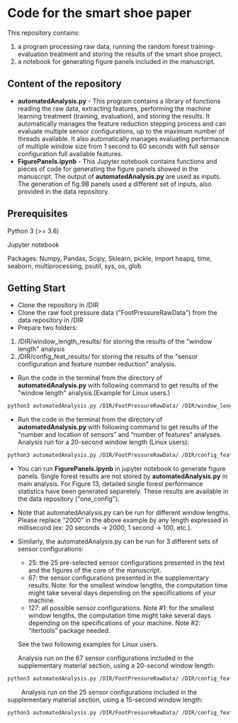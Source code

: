 # Code for the smart shoe paper
This repository contains:
1) a program processing raw data, running the random forest training-evaluation treatment and storing the results of the smart shoe project.
2) a notebook for generating figure panels included in the manuscript.


## Content of the repository
* **automatedAnalysis.py** - This program contains a library of functions reading the raw data, extracting features, performing the machine learning treatment (training, evaluation), and storing the results. It automatically manages the feature reduction stepping process and can evaluate multiple sensor configurations, up to the maximum number of threads available. It also automatically manages evaluating performance of multiple window size from 1 second to 60 seconds with full sensor configuration full available features.
* **FigurePanels.ipynb** - This Jupyter notebook contains functions and pieces of code for generating the figure panels showed in the manuscript. The output of **automatedAnalysis.py** are used as inputs. The generation of fig.9B panels used a different set of inputs, also provided in the data repository.

## Prerequisites
Python 3 (>= 3.6)

Jupyter notebook

Packages: Numpy, Pandas, Scipy, Sklearn, pickle, import heapq, time, seaborn, multiprocessing, psutil, sys, os, glob

## Getting Start
* Clone the repository in /DIR
* Clone the raw foot pressure data ("FootPressureRawData") from the data repository in /DIR
* Prepare two folders:
1) /DIR/window_length_results/ for storing the results of the "window length" analysis
2) /DIR/config_feat_results/ for storing the results of the "sensor configuration and feature number reduction" analysis.
* Run the code in the terminal from the directory of **automatedAnalysis.py** with following command to get results of the "window length" analysis.(Example for Linux users.)
```bash
python3 automatedAnalysis.py /DIR/FootPressureRawData/ /DIR/window_length_results/ 
```
* Run the code in the terminal from the directory of **automatedAnalysis.py** with following command to get results of the "number and location of sensors” and “number of features” analyses.
Analysis run for a 20-second window length (Linux users):
```bash
python3 automatedAnalysis.py /DIR/FootPressureRawData/ /DIR/config_feat_results/ 2000
```
* You can run **FigurePanels.ipynb** in jupyter notebook to generate figure panels. Single forest results are not stored by **automatedAnalysis.py** in main analysis. For Figure 13, detailed single forest performance statistics have been generated separetely. These results are available in the data repository ("one_config").
* Note that automatedAnalysis.py can be run for different window lengths. Please replace “2000” in the above example by any length expressed in millisecond (ex: 20 seconds &#8594; 2000, 1 second &#8594; 100, etc.).
* Similarly, the automatedAnalysis.py  can be run for 3 different sets of sensor configurations:
    * 25: the 25 pre-selected sensor configurations presented in the text and the figures of the core of the manuscript.
    * 67: the sensor configurations presented in the supplementary results. Note: for the smallest window lengths, the computation time might take several days depending on the specifications of your machine.
    * 127: all possible sensor configurations. Note #1: for the smallest window lengths, the computation time might take several days depending on the specifications of your machine. Note #2:  “itertools” package needed.
    
    See the two following examples for Linux users.

    Analysis run on the 67 sensor configurations included in the supplementary material section, using a 20-second window length:

```bash
python3 automatedAnalysis.py /DIR/FootPressureRawData/ /DIR/config_feat_results/ 2000 67
```
&nbsp;&nbsp;&nbsp;&nbsp;&nbsp;&nbsp;&nbsp;&nbsp;Analysis run on the 25 sensor configurations included in the supplementary material section, using a 15-second window length: 

```bash
python3 automatedAnalysis.py /DIR/FootPressureRawData/ /DIR/config_feat_results/ 1500 25
```

